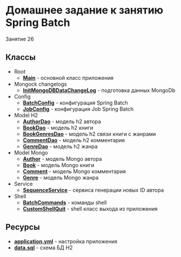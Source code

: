 # Домашнее задание к занятию Spring Batch

Занятие 26

## Классы

* Root
  * **[Main](src/main/java/ru/otus/spring/homework/spring14/Main.java)** - основной класс приложения
* Mongock changelogs
  * **[InitMongoDBDataChangeLog](src/main/java/ru/otus/spring/homework/spring14/changelogs/InitMongoDBDataChangeLog.java)** - подготовка данных MongoDb
* Config
  * **[BatchConfig](src/main/java/ru/otus/spring/homework/spring14/config/BatchConfig.java)** - конфигурация Spring Batch
  * **[JobConfig](src/main/java/ru/otus/spring/homework/spring14/config/JobConfig.java)** - конфигурация Job Spring Batch
* Model H2
  * **[AuthorDao](src/main/java/ru/otus/spring/homework/spring14/model/h2/AuthorDao.java)** - модель h2 автора
  * **[BookDao](src/main/java/ru/otus/spring/homework/spring14/model/h2/BookDao.java)** - модель h2 книги
  * **[BookGenresDao](src/main/java/ru/otus/spring/homework/spring14/model/h2/BookGenresDao.java)** - модель h2 связи книги с жанрами 
  * **[CommentDao](src/main/java/ru/otus/spring/homework/spring14/model/h2/CommentDao.java)** - модель h2 комментария
  * **[GenreDao](src/main/java/ru/otus/spring/homework/spring14/model/h2/GenreDao.java)** - модель h2 жанра
* Model Mongo
  * **[Author](src/main/java/ru/otus/spring/homework/spring14/model/mongo/Author.java)** - модель Mongo автора
  * **[Book](src/main/java/ru/otus/spring/homework/spring14/model/mongo/Book.java)** - модель Mongo книги
  * **[Comment](src/main/java/ru/otus/spring/homework/spring14/model/mongo/Comment.java)** - модель Mongo комментария
  * **[Genre](src/main/java/ru/otus/spring/homework/spring14/model/mongo/Genre.java)** - модель Mongo жанра
* Service
  * **[SequenceService](src/main/java/ru/otus/spring/homework/spring14/service/SequenceService.java)** - сервиса генерации новых ID автора
* Shell
  * **[BatchCommands](src/main/java/ru/otus/spring/homework/spring14/shell/BatchCommands.java)** - команды shell
  * **[CustomShellQuit](src/main/java/ru/otus/spring/homework/spring14/shell/CustomShellQuit.java)** - shell класс выхода из приложения
  
## Ресурсы

* **[application.yml](src/main/resources/application.yml)** - настройка приложения
* **[data.sql](src/main/resources/schema.sql)** - схема БД H2
